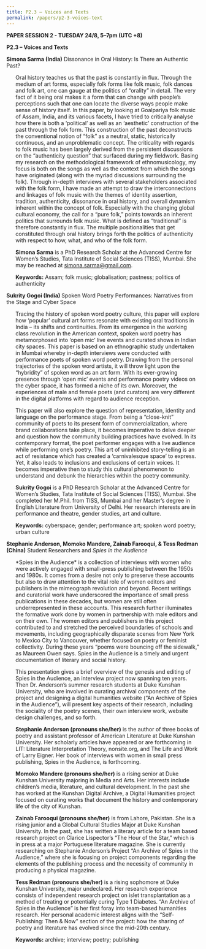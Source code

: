 ```yaml
---
title: P2.3 – Voices and Texts
permalink: /papers/p2-3-voices-text
---
```


<b>PAPER SESSION 2 - TUESDAY 24/8, 5–7pm (UTC +8)</b>

<b>P2.3 – Voices and Texts</b>

<b>Simona Sarma (India)</b> Dissonance in Oral History: Is There an Authentic Past?  

<ul>Oral history teaches us that the past is constantly in flux. Through the medium of art forms, especially folk forms like folk music, folk dances and folk art, one can gauge at the politics of “orality” in detail. The very fact of it being oral makes it a form that can change with people’s perceptions such that one can locate the diverse ways people make sense of history itself. In this paper, by looking at Goalpariya folk music of Assam, India, and its various facets, I have tried to critically analyse how there is both a ‘political’ as well as an ‘aesthetic’ construction of the past through the folk form. This construction of the past deconstructs the conventional notion of “folk” as a neutral, static, historically continuous, and an unproblematic concept. The criticality with regards to folk music has been largely derived from the persistent discussions on the “authenticity question” that surfaced during my fieldwork. Basing my research on the methodological framework of ethnomusicology, my focus is both on the songs as well as the context from which the songs have originated (along with the myriad discussions surrounding the folk). Through in-depth interviews with several stakeholders associated with the folk form, I have made an attempt to draw the interconnections and linkages of folk music with the themes of identity assertion, tradition, authenticity, dissonance in oral history, and overall dynamism inherent within the concept of folk. Especially with the changing global cultural economy, the call for a “pure folk,” points towards an inherent politics that surrounds folk music. What is defined as “traditional” is therefore constantly in flux. The multiple positionalities that get constituted through oral history brings forth the politics of authenticity with respect to how, what, and who of the folk form.</ul> 

<ul><b>Simona Sarma</b> is a PhD Research Scholar at the Advanced Centre for Women’s Studies, Tata Institute of Social Sciences (TISS), Mumbai. She may be reached at <a href="mailto:simona.sarma@gmail.com">simona.sarma@gmail.com</a>.</ul> 

<ul><b>Keywords:</b> Assam; folk music; globalisation; pastness; politics of authenticity</ul>

<b>Sukrity Gogoi (India) </b>Spoken Word Poetry Performances: Narratives from the Stage and Cyber Space

<ul>Tracing the history of spoken word poetry culture, this paper will explore how ‘popular’ cultural art forms resonate with existing oral traditions in India – its shifts and continuities. From its emergence in the working class revolution in the American context, spoken word poetry has metamorphosed into ‘open mic’ live events and curated shows in Indian city spaces. This paper is based on an ethnographic study undertaken in Mumbai whereby in-depth interviews were conducted with performance poets of spoken word poetry. Drawing from the personal trajectories of the spoken word artists, it will throw light upon the “hybridity” of spoken word as an art form. With its ever-growing presence through ‘open mic’ events and performance poetry videos on the cyber space, it has formed a niche of its own. Moreover, the experiences of male and female poets (and curators) are very different in the digital platforms with regard to audience reception.</ul>

<ul>This paper will also explore the question of representation, identity and language on the performance stage. From being a “close-knit” community of poets to its present form of commercialization, where brand collaborations take place, it becomes imperative to delve deeper and question how the community building practices have evolved. In its contemporary format, the poet performer engages with a live audience while performing one’s poetry. This art of uninhibited story-telling is an act of resistance which has created a ‘carnivalesque space’ to express. Yet, it also leads to inclusions and exclusions of certain voices. It becomes imperative then to study this cultural phenomenon to understand and debunk the hierarchies within the poetry community.</ul>

<ul><b>Sukrity Gogoi</b> is a PhD Research Scholar at the Advanced Centre for Women’s Studies, Tata Institute of Social Sciences (TISS), Mumbai. She completed her M.Phil. from TISS, Mumbai and her Master’s degree in English Literature from University of Delhi. Her research interests are in performance and theatre, gender studies, art and culture.</ul> 

<ul><b>Keywords:</b> cyberspace; gender; performance art; spoken word poetry; urban culture</ul>

<b>Stephanie Anderson, Momoko Mandere, Zainab Farooqui, & Tess Redman (China)</b> Student Researchers and *Spies in the Audience*

<ul>*Spies in the Audience* is a collection of interviews with women who were actively engaged with small-press publishing between the 1950s and 1980s. It comes from a desire not only to preserve these accounts but also to draw attention to the vital role of women editors and publishers in the mimeograph revolution and beyond. Recent writings and curatorial work have underscored the importance of small press publications in these decades, but women are still often underrepresented in these accounts. This research further illuminates the formative work done by women in partnership with male editors and on their own. The women editors and publishers in this project contributed to and stretched the perceived boundaries of schools and movements, including geographically disparate scenes from New York to Mexico City to Vancouver, whether focused on poetry or feminist collectivity. During these years “poems were bouncing off the sidewalk,” as Maureen Owen says. Spies in the Audience is a timely and urgent documentation of literary and social history.</ul> 

<ul>This presentation gives a brief overview of the genesis and editing of Spies in the Audience, an interview project now spanning ten years. Then Dr. Anderson’s summer research students at Duke Kunshan University, who are involved in curating archival components of the project and designing a digital humanities website (“An Archive of Spies in the Audience”), will present key aspects of their research, including the sociality of the poetry scenes, their own interview work, website design challenges, and so 
forth.</ul>

<ul><b>Stephanie Anderson (pronouns she/her)</b> is the author of three books of poetry and assistant professor of American Literature at Duke Kunshan University. Her scholarly articles have appeared or are forthcoming in LIT: Literature Interpretation Theory, nonsite.org, and The Life and Work of Larry Eigner. Her book of interviews with women in small press publishing, Spies in the Audience, is forthcoming.</ul> 

<ul><b>Momoko Mandere (pronouns she/her)</b> is a rising senior at Duke Kunshan University majoring in Media and Arts. Her interests include children’s media, literature, and cultural development. In the past she has worked at the Kunshan Digital Archive, a Digital Humanities project focused on curating works that document the history and contemporary life of the city of Kunshan.</ul> 

<ul><b>Zainab Farooqui (pronouns she/her)</b> is from Lahore, Pakistan. She is a rising junior and a Global Cultural Studies Major at Duke Kunshan University. In the past, she has written a literary article for a team based research project on Clarice Lispector’s “The Hour of the Star,” which is in press at a major Portuguese literature magazine. She is currently researching on Stephanie Anderson’s Project “An Archive of Spies in the Audience,” where she is focusing on project components regarding the elements of the publishing process and the necessity of community in producing a physical magazine.</ul> 

<ul><b>Tess Redman (pronouns she/her)</b> is a rising sophomore at Duke Kunshan University, major undeclared. Her research experience consists of independent research project on islet transplantation as a method of treating or potentially curing Type 1 Diabetes. “An Archive of Spies in the Audience” is her first foray into team-based humanities research. Her personal academic interest aligns with the “Self-Publishing: Then & Now” section of the project: how the sharing of poetry and literature has evolved since the mid-20th century.</ul>

<ul><b>Keywords:</b> archive; interview; poetry; publishing</ul>
